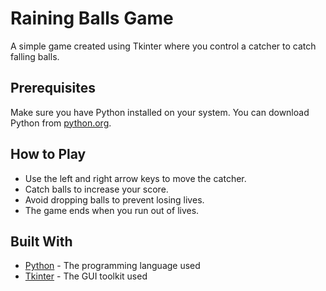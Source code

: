 # Raining Balls Game

A simple game created using Tkinter where you control a catcher to catch falling balls.

## Prerequisites

Make sure you have Python installed on your system. You can download Python from [python.org](https://www.python.org/downloads/).


## How to Play

- Use the left and right arrow keys to move the catcher.
- Catch balls to increase your score.
- Avoid dropping balls to prevent losing lives.
- The game ends when you run out of lives.

## Built With

- [Python](https://www.python.org/) - The programming language used
- [Tkinter](https://docs.python.org/3/library/tkinter.html) - The GUI toolkit used
